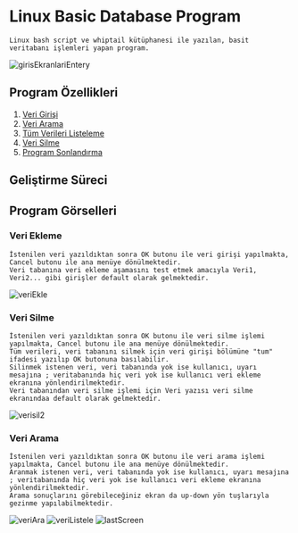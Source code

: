 # Linux Basic Database Program
    Linux bash script ve whiptail kütüphanesi ile yazılan, basit veritabanı işlemleri yapan program.
    
![girisEkranlariEntery](https://user-images.githubusercontent.com/43846778/104724699-16fbf080-5742-11eb-97b2-911bc1aefeae.png)

## Program Özellikleri 
<ol>
        <li><a href="### Veri Girişi">Veri Girişi </a></li>
        <li><a href="#installation">Veri Arama</a></li>
        <li><a href="#installation">Tüm Verileri Listeleme</a></li>
        <li><a href="#installation">Veri Silme</a></li>
        <li><a href="#installation">Program Sonlandırma</a></li>
</ol>

## Geliştirme Süreci




## Program Görselleri
### Veri Ekleme
    İstenilen veri yazıldıktan sonra OK butonu ile veri girişi yapılmakta, Cancel butonu ile ana menüye dönülmektedir.
    Veri tabanına veri ekleme aşamasını test etmek amacıyla Veri1, Veri2... gibi girişler default olarak gelmektedir.
![veriEkle](https://user-images.githubusercontent.com/43846778/104725815-a655d380-5743-11eb-9974-4b658715a709.png)

### Veri Silme
    İstenilen veri yazıldıktan sonra OK butonu ile veri silme işlemi yapılmakta, Cancel butonu ile ana menüye dönülmektedir.
    Tüm verileri, veri tabanını silmek için veri girişi bölümüne "tum" ifadesi yazılıp OK butonuna basılabilir.
    Silinmek istenen veri, veri tabanında yok ise kullanıcı, uyarı mesajına ; veritabanında hiç veri yok ise kullanıcı veri ekleme ekranına yönlendirilmektedir. 
    Veri tabanından veri silme işlemi için Veri yazısı veri silme ekranındaa default olarak gelmektedir.
![verisil2](https://user-images.githubusercontent.com/43846778/104725819-a7870080-5743-11eb-969f-23ad032b6597.png)

### Veri Arama
    İstenilen veri yazıldıktan sonra OK butonu ile veri arama işlemi yapılmakta, Cancel butonu ile ana menüye dönülmektedir.
    Aranmak istenen veri, veri tabanında yok ise kullanıcı, uyarı mesajına ; veritabanında hiç veri yok ise kullanıcı veri ekleme ekranına yönlendirilmektedir. 
    Arama sonuçlarını görebileceğiniz ekran da up-down yön tuşlarıyla gezinme yapılabilmektedir.
    
![veriAra](https://user-images.githubusercontent.com/43846778/104725824-ac4bb480-5743-11eb-97f8-903b43fec248.png)
![veriListele](https://user-images.githubusercontent.com/43846778/104725828-ae157800-5743-11eb-99d3-27b756616ac5.png)
![lastScreen](https://user-images.githubusercontent.com/43846778/104725829-b1106880-5743-11eb-8cdb-4c0593f1e614.png)



